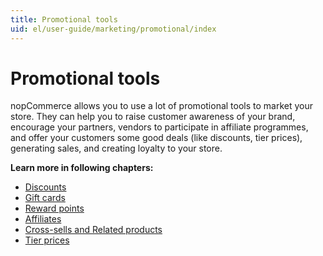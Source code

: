 ```yaml
---
title: Promotional tools
uid: el/user-guide/marketing/promotional/index
---
```


# Promotional tools

nopCommerce allows you to use a lot of promotional tools to market your store. They can help you to raise customer awareness of your brand, encourage your partners, vendors to participate in affiliate programmes, and offer your customers some good deals (like discounts, tier prices), generating sales, and creating loyalty to your store.

**Learn more in following chapters:**

- [Discounts](xref:el/user-guide/marketing/promotional/discounts/index)
- [Gift cards](xref:el/user-guide/marketing/promotional/gift-cards)
- [Reward points](xref:el/user-guide/marketing/promotional/reward-points)
- [Affiliates](xref:el/user-guide/marketing/promotional/affiliates)
- [Cross-sells and Related products](xref:el/user-guide/marketing/promotional/cross-sells-related-products)
- [Tier prices](xref:el/user-guide/marketing/promotional/tier-prices)